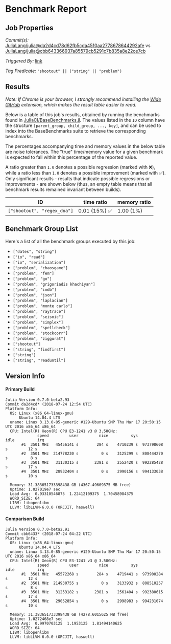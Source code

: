 # Benchmark Report

## Job Properties

*Commit(s):* [JuliaLang/julia@da2d4cd78d62fb5cda4510aa2778678644292afe](https://github.com/JuliaLang/julia/commit/da2d4cd78d62fb5cda4510aa2778678644292afe) vs [JuliaLang/julia@cbb643366937a85579cb5291c7b835a8e22ce7cb](https://github.com/JuliaLang/julia/commit/cbb643366937a85579cb5291c7b835a8e22ce7cb)

*Triggered By:* [link](https://github.com/JuliaLang/julia/pull/28259)

*Tag Predicate:* `"shootout" || ("string" || "problem")`

## Results

*Note: If Chrome is your browser, I strongly recommend installing the [Wide GitHub](https://chrome.google.com/webstore/detail/wide-github/kaalofacklcidaampbokdplbklpeldpj?hl=en)
extension, which makes the result table easier to read.*

Below is a table of this job's results, obtained by running the benchmarks found in
[JuliaCI/BaseBenchmarks.jl](https://github.com/JuliaCI/BaseBenchmarks.jl). The values
listed in the `ID` column have the structure `[parent_group, child_group, ..., key]`,
and can be used to index into the BaseBenchmarks suite to retrieve the corresponding
benchmarks.

The percentages accompanying time and memory values in the below table are noise tolerances. The "true"
time/memory value for a given benchmark is expected to fall within this percentage of the reported value.

A ratio greater than `1.0` denotes a possible regression (marked with :x:), while a ratio less
than `1.0` denotes a possible improvement (marked with :white_check_mark:). Only significant results - results
that indicate possible regressions or improvements - are shown below (thus, an empty table means that all
benchmark results remained invariant between builds).

| ID | time ratio | memory ratio |
|----|------------|--------------|
| `["shootout", "regex_dna"]` | 0.01 (15%) :white_check_mark: | 1.00 (1%)  |

## Benchmark Group List

Here's a list of all the benchmark groups executed by this job:

- `["dates", "string"]`
- `["io", "read"]`
- `["io", "serialization"]`
- `["problem", "chaosgame"]`
- `["problem", "fem"]`
- `["problem", "go"]`
- `["problem", "grigoriadis khachiyan"]`
- `["problem", "imdb"]`
- `["problem", "json"]`
- `["problem", "laplacian"]`
- `["problem", "monte carlo"]`
- `["problem", "raytrace"]`
- `["problem", "seismic"]`
- `["problem", "simplex"]`
- `["problem", "spellcheck"]`
- `["problem", "stockcorr"]`
- `["problem", "ziggurat"]`
- `["shootout"]`
- `["string", "findfirst"]`
- `["string"]`
- `["string", "readuntil"]`

## Version Info

#### Primary Build

```
Julia Version 0.7.0-beta2.93
Commit da2d4cd* (2018-07-24 12:54 UTC)
Platform Info:
  OS: Linux (x86_64-linux-gnu)
      Ubuntu 14.04.4 LTS
  uname: Linux 3.13.0-85-generic #129-Ubuntu SMP Thu Mar 17 20:50:15 UTC 2016 x86_64 x86_64
  CPU: Intel(R) Xeon(R) CPU E3-1241 v3 @ 3.50GHz: 
              speed         user         nice          sys         idle          irq
       #1  3501 MHz   45456141 s        284 s    4710239 s  973798608 s         12 s
       #2  3501 MHz  214778230 s          0 s    3125299 s  808444270 s          8 s
       #3  3501 MHz   31130315 s       2381 s    2552420 s  992285428 s         17 s
       #4  3501 MHz   28932404 s          0 s    2990156 s  994133038 s         10 s
       
  Memory: 31.383651733398438 GB (4367.49609375 MB free)
  Uptime: 1.027019e7 sec
  Load Avg:  0.93310546875  1.22412109375  1.70458984375
  WORD_SIZE: 64
  LIBM: libopenlibm
  LLVM: libLLVM-6.0.0 (ORCJIT, haswell)

```

#### Comparison Build

```
Julia Version 0.7.0-beta2.91
Commit cbb6433* (2018-07-24 04:22 UTC)
Platform Info:
  OS: Linux (x86_64-linux-gnu)
      Ubuntu 14.04.4 LTS
  uname: Linux 3.13.0-85-generic #129-Ubuntu SMP Thu Mar 17 20:50:15 UTC 2016 x86_64 x86_64
  CPU: Intel(R) Xeon(R) CPU E3-1241 v3 @ 3.50GHz: 
              speed         user         nice          sys         idle          irq
       #1  3501 MHz   45572268 s        284 s    4719441 s  973900284 s         12 s
       #2  3501 MHz  214930755 s          0 s    3133932 s  808510257 s          8 s
       #3  3501 MHz   31253182 s       2381 s    2561404 s  992380615 s         17 s
       #4  3501 MHz   29052854 s          0 s    2998983 s  994231074 s         10 s
       
  Memory: 31.383651733398438 GB (4278.6015625 MB free)
  Uptime: 1.0272468e7 sec
  Load Avg:  0.9970703125  1.1953125  1.81494140625
  WORD_SIZE: 64
  LIBM: libopenlibm
  LLVM: libLLVM-6.0.0 (ORCJIT, haswell)

```
